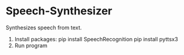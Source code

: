 # Speech-Synthesizer
 Synthesizes speech from text. 

1) Install packages:
 pip install SpeechRecognition
 pip install pyttsx3
2) Run program
